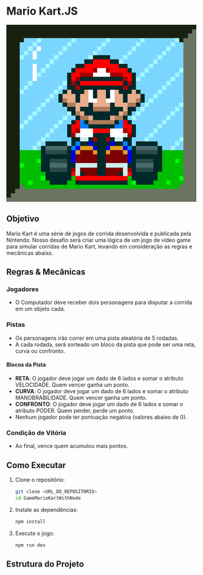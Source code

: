 # Mario Kart.JS

![Mario Kart](./GameMarioKartWithNode/docs/header.gif)

## Objetivo

Mario Kart é uma série de jogos de corrida desenvolvida e publicada pela Nintendo. Nosso desafio será criar uma lógica de um jogo de vídeo game para simular corridas de Mario Kart, levando em consideração as regras e mecânicas abaixo.

## Regras & Mecânicas

### Jogadores

- O Computador deve receber dois personagens para disputar a corrida em um objeto cada.

### Pistas

- Os personagens irão correr em uma pista aleatória de 5 rodadas.
- A cada rodada, será sorteado um bloco da pista que pode ser uma reta, curva ou confronto.

#### Blocos da Pista

- **RETA**: O jogador deve jogar um dado de 6 lados e somar o atributo VELOCIDADE. Quem vencer ganha um ponto.
- **CURVA**: O jogador deve jogar um dado de 6 lados e somar o atributo MANOBRABILIDADE. Quem vencer ganha um ponto.
- **CONFRONTO**: O jogador deve jogar um dado de 6 lados e somar o atributo PODER. Quem perder, perde um ponto.
- Nenhum jogador pode ter pontuação negativa (valores abaixo de 0).

### Condição de Vitória

- Ao final, vence quem acumulou mais pontos.

## Como Executar

1. Clone o repositório:
    ```sh
    git clone <URL_DO_REPOSITORIO>
    cd GameMarioKartWithNode
    ```

2. Instale as dependências:
    ```sh
    npm install
    ```

3. Execute o jogo:
    ```sh
    npm run dev
    ```

## Estrutura do Projeto


